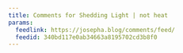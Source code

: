 ```yaml
---
title: Comments for Shedding Light | not heat
params:
  feedlink: https://josepha.blog/comments/feed/
  feedid: 340bd117e0ab34663a8195702cd3b8f0
---
```

